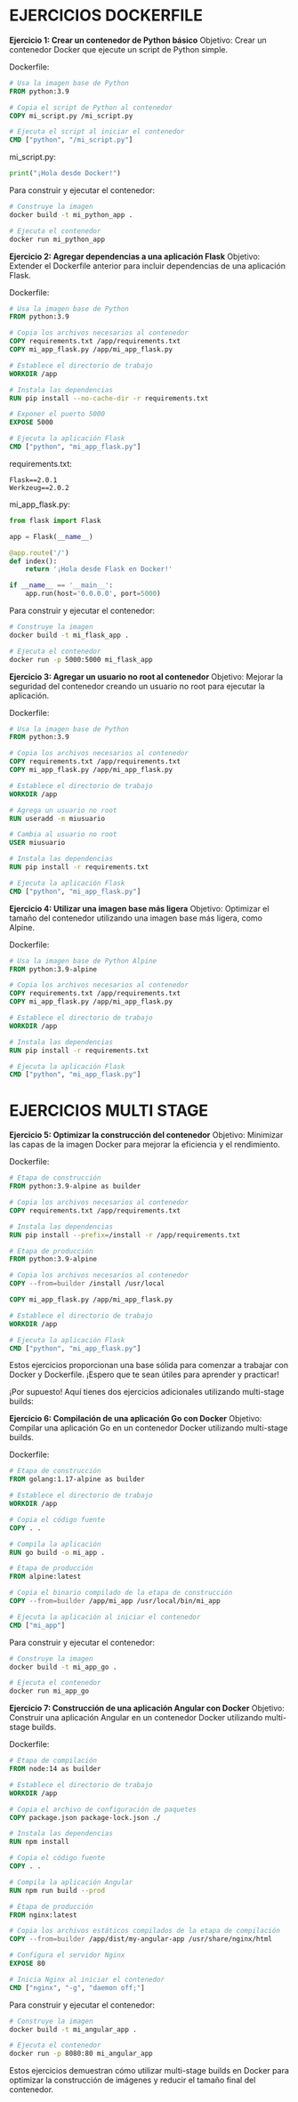 #  EJERCICIOS DOCKERFILE


**Ejercicio 1: Crear un contenedor de Python básico**
Objetivo: Crear un contenedor Docker que ejecute un script de Python simple.

Dockerfile:
```Dockerfile
# Usa la imagen base de Python
FROM python:3.9

# Copia el script de Python al contenedor
COPY mi_script.py /mi_script.py

# Ejecuta el script al iniciar el contenedor
CMD ["python", "/mi_script.py"]
```

mi_script.py:
```python
print("¡Hola desde Docker!")
```

Para construir y ejecutar el contenedor:
```bash
# Construye la imagen
docker build -t mi_python_app .

# Ejecuta el contenedor
docker run mi_python_app
```

**Ejercicio 2: Agregar dependencias a una aplicación Flask**
Objetivo: Extender el Dockerfile anterior para incluir dependencias de una aplicación Flask.

Dockerfile:
```Dockerfile
# Usa la imagen base de Python
FROM python:3.9

# Copia los archivos necesarios al contenedor
COPY requirements.txt /app/requirements.txt
COPY mi_app_flask.py /app/mi_app_flask.py

# Establece el directorio de trabajo
WORKDIR /app

# Instala las dependencias
RUN pip install --no-cache-dir -r requirements.txt

# Exponer el puerto 5000
EXPOSE 5000

# Ejecuta la aplicación Flask
CMD ["python", "mi_app_flask.py"]
```

requirements.txt:
```
Flask==2.0.1
Werkzeug==2.0.2
```

mi_app_flask.py:
```python
from flask import Flask

app = Flask(__name__)

@app.route('/')
def index():
    return '¡Hola desde Flask en Docker!'

if __name__ == '__main__':
    app.run(host='0.0.0.0', port=5000)
```

Para construir y ejecutar el contenedor:
```bash
# Construye la imagen
docker build -t mi_flask_app .

# Ejecuta el contenedor
docker run -p 5000:5000 mi_flask_app
```

**Ejercicio 3: Agregar un usuario no root al contenedor**
Objetivo: Mejorar la seguridad del contenedor creando un usuario no root para ejecutar la aplicación.

Dockerfile:
```Dockerfile
# Usa la imagen base de Python
FROM python:3.9

# Copia los archivos necesarios al contenedor
COPY requirements.txt /app/requirements.txt
COPY mi_app_flask.py /app/mi_app_flask.py

# Establece el directorio de trabajo
WORKDIR /app

# Agrega un usuario no root
RUN useradd -m miusuario

# Cambia al usuario no root
USER miusuario

# Instala las dependencias
RUN pip install -r requirements.txt

# Ejecuta la aplicación Flask
CMD ["python", "mi_app_flask.py"]
```

**Ejercicio 4: Utilizar una imagen base más ligera**
Objetivo: Optimizar el tamaño del contenedor utilizando una imagen base más ligera, como Alpine.

Dockerfile:
```Dockerfile
# Usa la imagen base de Python Alpine
FROM python:3.9-alpine

# Copia los archivos necesarios al contenedor
COPY requirements.txt /app/requirements.txt
COPY mi_app_flask.py /app/mi_app_flask.py

# Establece el directorio de trabajo
WORKDIR /app

# Instala las dependencias
RUN pip install -r requirements.txt

# Ejecuta la aplicación Flask
CMD ["python", "mi_app_flask.py"]
```


#  EJERCICIOS MULTI STAGE

**Ejercicio 5: Optimizar la construcción del contenedor**
Objetivo: Minimizar las capas de la imagen Docker para mejorar la eficiencia y el rendimiento.

Dockerfile:
```Dockerfile
# Etapa de construcción
FROM python:3.9-alpine as builder

# Copia los archivos necesarios al contenedor
COPY requirements.txt /app/requirements.txt

# Instala las dependencias
RUN pip install --prefix=/install -r /app/requirements.txt

# Etapa de producción
FROM python:3.9-alpine

# Copia los archivos necesarios al contenedor
COPY --from=builder /install /usr/local

COPY mi_app_flask.py /app/mi_app_flask.py

# Establece el directorio de trabajo
WORKDIR /app

# Ejecuta la aplicación Flask
CMD ["python", "mi_app_flask.py"]
```

Estos ejercicios proporcionan una base sólida para comenzar a trabajar con Docker y Dockerfile. ¡Espero que te sean útiles para aprender y practicar!



¡Por supuesto! Aquí tienes dos ejercicios adicionales utilizando multi-stage builds:

**Ejercicio 6: Compilación de una aplicación Go con Docker**
Objetivo: Compilar una aplicación Go en un contenedor Docker utilizando multi-stage builds.

Dockerfile:
```Dockerfile
# Etapa de construcción
FROM golang:1.17-alpine as builder

# Establece el directorio de trabajo
WORKDIR /app

# Copia el código fuente
COPY . .

# Compila la aplicación
RUN go build -o mi_app .

# Etapa de producción
FROM alpine:latest

# Copia el binario compilado de la etapa de construcción
COPY --from=builder /app/mi_app /usr/local/bin/mi_app

# Ejecuta la aplicación al iniciar el contenedor
CMD ["mi_app"]
```

Para construir y ejecutar el contenedor:
```bash
# Construye la imagen
docker build -t mi_app_go .

# Ejecuta el contenedor
docker run mi_app_go
```

**Ejercicio 7: Construcción de una aplicación Angular con Docker**
Objetivo: Construir una aplicación Angular en un contenedor Docker utilizando multi-stage builds.

Dockerfile:
```Dockerfile
# Etapa de compilación
FROM node:14 as builder

# Establece el directorio de trabajo
WORKDIR /app

# Copia el archivo de configuración de paquetes
COPY package.json package-lock.json ./

# Instala las dependencias
RUN npm install

# Copia el código fuente
COPY . .

# Compila la aplicación Angular
RUN npm run build --prod

# Etapa de producción
FROM nginx:latest

# Copia los archivos estáticos compilados de la etapa de compilación
COPY --from=builder /app/dist/my-angular-app /usr/share/nginx/html

# Configura el servidor Nginx
EXPOSE 80

# Inicia Nginx al iniciar el contenedor
CMD ["nginx", "-g", "daemon off;"]
```

Para construir y ejecutar el contenedor:
```bash
# Construye la imagen
docker build -t mi_angular_app .

# Ejecuta el contenedor
docker run -p 8080:80 mi_angular_app
```

Estos ejercicios demuestran cómo utilizar multi-stage builds en Docker para optimizar la construcción de imágenes y reducir el tamaño final del contenedor.
